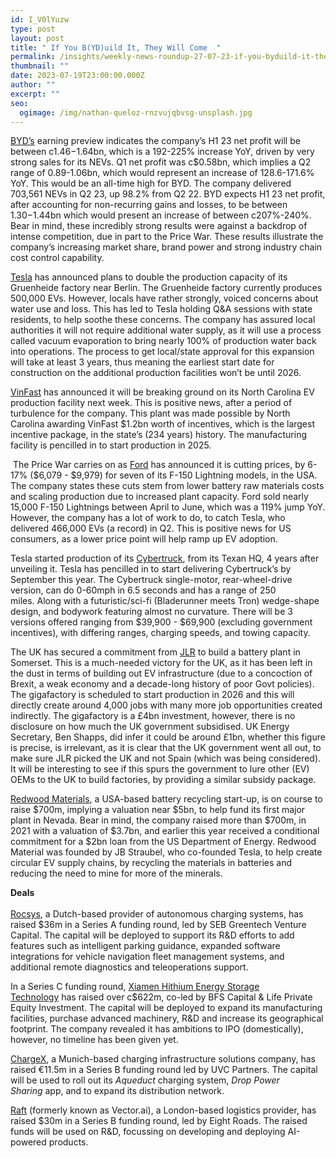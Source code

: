 ```yaml
---
id: I_V0lYuzw
type: post
layout: post
title: " If You B(YD)uild It, They Will Come  "
permalink: /insights/weekly-news-roundup-27-07-23-if-you-byduild-it-they-will-come/
thumbnail: ""
date: 2023-07-19T23:00:00.000Z
author: ""
excerpt: ""
seo:
  ogimage: /img/nathan-queloz-rnzvujqbvsg-unsplash.jpg
---
```

[BYD’s](https://cnevpost.com/2023/07/14/byd-previews-h1-earnings/?utm_source=hs_email&utm_medium=email&_hsenc=p2ANqtz--g673sDfEnyETToiLiF7Kk83TGXvUsJsHNZamAs_6poI-uw9TjwYb206rPjsH3-EtiAREs) earning preview indicates the company’s H1 23 net profit will be between c$1.46-$1.64bn, which is a 192-225% increase YoY, driven by very strong sales for its NEVs. Q1 net profit was c$0.58bn, which implies a Q2 range of 0.89-1.06bn, which would represent an increase of 128.6-171.6% YoY. This would be an all-time high for BYD. The company delivered 703,561 NEVs in Q2 23, up 98.2% from Q2 22. BYD expects H1 23 net profit, after accounting for non-recurring gains and losses, to be between $1.30-$1.44bn which would present an increase of between c207%-240%. Bear in mind, these incredibly strong results were against a backdrop of intense competition, due in part to the Price War. These results illustrate the company’s increasing market share, brand power and strong industry chain cost control capability.

[Tesla](https://www.bloomberg.com/news/articles/2023-07-18/tesla-s-german-expansion-bid-poised-to-spark-pushback-over-water?srnd=green&sref=uFYGeRuc&utm_source=hs_email&utm_medium=email&_hsenc=p2ANqtz--g673sDfEnyETToiLiF7Kk83TGXvUsJsHNZamAs_6poI-uw9TjwYb206rPjsH3-EtiAREs) has announced plans to double the production capacity of its Gruenheide factory near Berlin. The Gruenheide factory currently produces 500,000 EVs. However, locals have rather strongly, voiced concerns about water use and loss. This has led to Tesla holding Q&A sessions with state residents, to help soothe these concerns. The company has assured local authorities it will not require additional water supply, as it will use a process called vacuum evaporation to bring nearly 100% of production water back into operations. The process to get local/state approval for this expansion will take at least 3 years, thus meaning the earliest start date for construction on the additional production facilities won’t be until 2026.

[VinFast](https://electrek.co/2023/07/19/vinfast-to-break-ground-first-ev-production-facility-us-north-carolina/?utm_source=hs_email&utm_medium=email&_hsenc=p2ANqtz--g673sDfEnyETToiLiF7Kk83TGXvUsJsHNZamAs_6poI-uw9TjwYb206rPjsH3-EtiAREs) has announced it will be breaking ground on its North Carolina EV production facility next week. This is positive news, after a period of turbulence for the company. This plant was made possible by North Carolina awarding VinFast $1.2bn worth of incentives, which is the largest incentive package, in the state’s (234 years) history. The manufacturing facility is pencilled in to start production in 2025.

 The Price War carries on as [Ford](https://www.ft.com/content/f33c83d1-84f2-4831-b2e6-8178981bff1f?utm_source=hs_email&utm_medium=email&_hsenc=p2ANqtz--g673sDfEnyETToiLiF7Kk83TGXvUsJsHNZamAs_6poI-uw9TjwYb206rPjsH3-EtiAREs) has announced it is cutting prices, by 6-17% ($6,079 - $9,979) for seven of its F-150 Lightning models, in the USA. The company states these cuts stem from lower battery raw materials costs and scaling production due to increased plant capacity. Ford sold nearly 15,000 F-150 Lightnings between April to June, which was a 119% jump YoY. However, the company has a lot of work to do, to catch Tesla, who delivered 466,000 EVs (a record) in Q2. This is positive news for US consumers, as a lower price point will help ramp up EV adoption.

Tesla started production of its [Cybertruck](https://www.autocar.co.uk/car-news/new-cars/tesla-cybertruck-finally-enters-production?utm_source=hs_email&utm_medium=email&_hsenc=p2ANqtz--g673sDfEnyETToiLiF7Kk83TGXvUsJsHNZamAs_6poI-uw9TjwYb206rPjsH3-EtiAREs), from its Texan HQ, 4 years after unveiling it. Tesla has pencilled in to start delivering Cybertruck’s by September this year. The Cybertruck single-motor, rear-wheel-drive version, can do 0-60mph in 6.5 seconds and has a range of 250 miles. Along with a futuristic/sci-fi (Bladerunner meets Tron) wedge-shape design, and bodywork featuring almost no curvature. There will be 3 versions offered ranging from $39,900 - $69,900 (excluding government incentives), with differing ranges, charging speeds, and towing capacity. 

The UK has secured a commitment from [JLR](https://www.ft.com/content/53934b88-942e-40ea-866c-84af805c2faf?utm_source=hs_email&utm_medium=email&_hsenc=p2ANqtz--g673sDfEnyETToiLiF7Kk83TGXvUsJsHNZamAs_6poI-uw9TjwYb206rPjsH3-EtiAREs) to build a battery plant in Somerset. This is a much-needed victory for the UK, as it has been left in the dust in terms of building out EV infrastructure (due to a concoction of Brexit, a weak economy and a decade-long history of poor Govt policies). The gigafactory is scheduled to start production in 2026 and this will directly create around 4,000 jobs with many more job opportunities created indirectly. The gigafactory is a £4bn investment, however, there is no disclosure on how much the UK government subsidised. UK Energy Secretary, Ben Shapps, did infer it could be around £1bn, whether this figure is precise, is irrelevant, as it is clear that the UK government went all out, to make sure JLR picked the UK and not Spain (which was being considered). It will be interesting to see if this spurs the government to lure other (EV) OEMs to the UK to build factories, by providing a similar subsidy package.

[Redwood Materials](https://www.ft.com/content/4a7522f2-855d-4be3-be1a-d33f85713463?utm_source=hs_email&utm_medium=email&_hsenc=p2ANqtz--g673sDfEnyETToiLiF7Kk83TGXvUsJsHNZamAs_6poI-uw9TjwYb206rPjsH3-EtiAREs), a USA-based battery recycling start-up, is on course to raise $700m, implying a valuation near $5bn, to help fund its first major plant in Nevada. Bear in mind, the company raised more than $700m, in 2021 with a valuation of $3.7bn, and earlier this year received a conditional commitment for a $2bn loan from the US Department of Energy. Redwood Material was founded by JB Straubel, who co-founded Tesla, to help create circular EV supply chains, by recycling the materials in batteries and reducing the need to mine for more of the minerals.

**Deals**\
\
[Rocsys](https://www.therobotreport.com/rocsys-brings-in-36m-for-its-autonomous-chargers/?utm_campaign=trucks-fot-vanmoof-rocsys-summer-of-av-regs&utm_source=hs_email&utm_medium=email&_hsenc=p2ANqtz--g673sDfEnyETToiLiF7Kk83TGXvUsJsHNZamAs_6poI-uw9TjwYb206rPjsH3-EtiAREs), a Dutch-based provider of autonomous charging systems, has raised $36m in a Series A funding round, led by SEB Greentech Venture Capital. The capital will be deployed to support its R&D efforts to add features such as intelligent parking guidance, expanded software integrations for vehicle navigation fleet management systems, and additional remote diagnostics and teleoperations support. 

In a Series C funding round, [Xiamen Hithium Energy Storage Technology](https://www.verdict.co.uk/hithium-secures-622m-funding/?utm_campaign=trucks-fot-vanmoof-rocsys-summer-of-av-regs&utm_source=hs_email&utm_medium=email&_hsenc=p2ANqtz--g673sDfEnyETToiLiF7Kk83TGXvUsJsHNZamAs_6poI-uw9TjwYb206rPjsH3-EtiAREs) has raised over c$622m, co-led by BFS Capital & Life Private Equity Investment. The capital will be deployed to expand its manufacturing facilities, purchase advanced machinery, R&D and increase its geographical footprint. The company revealed it has ambitions to IPO (domestically), however, no timeline has been given yet.

[ChargeX](https://siliconcanals.com/news/startups/uvc-partners-backs-chargex-in-11-5m-round/?utm_campaign=trucks-fot-vanmoof-rocsys-summer-of-av-regs&utm_source=hs_email&utm_medium=email&_hsenc=p2ANqtz--g673sDfEnyETToiLiF7Kk83TGXvUsJsHNZamAs_6poI-uw9TjwYb206rPjsH3-EtiAREs), a Munich-based charging infrastructure solutions company, has raised €11.5m in a Series B funding round led by UVC Partners. The capital will be used to roll out its *Aqueduct* charging system, *Drop Power Sharing* app, and to expand its distribution network. 

[Raft](https://tech.eu/2023/07/11/london-based-logistics-provider-raft-raises-30-million-in-series-b-funding-round/?utm_campaign=trucks-fot-vanmoof-rocsys-summer-of-av-regs&utm_source=hs_email&utm_medium=email&_hsenc=p2ANqtz--g673sDfEnyETToiLiF7Kk83TGXvUsJsHNZamAs_6poI-uw9TjwYb206rPjsH3-EtiAREs) (formerly known as Vector.ai), a London-based logistics provider, has raised $30m in a Series B funding round, led by Eight Roads. The raised funds will be used on R&D, focussing on developing and deploying AI-powered products.